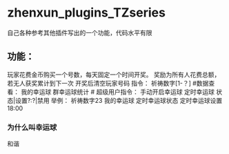 # zhenxun_plugins_TZseries
 自己各种参考其他插件写出的一个功能，代码水平有限

## 功能：
 玩家花费金币购买一个号数，每天固定一个时间开奖。
 奖励为所有人花费总额，若无人获奖累计到下一次
 开奖后清空玩家号码
    指令：
        祈祷数字[1-？]
        #数据查看：
            我的幸运球
            群幸运球统计
        # 超级用户指令：
            手动开启幸运球
            定时幸运球 状态|设置?:?|禁用
    举例：
        祈祷数字23
        我的幸运球
        定时幸运球状态
        定时幸运球设置18:00

### 为什么叫幸运球
 和谐
